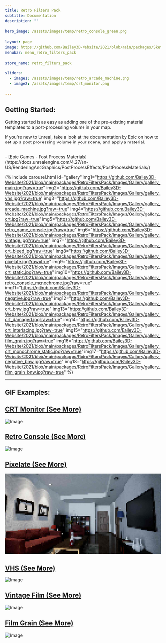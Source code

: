 ```yaml
---
title: Retro Filters Pack
subtitle: Documentation
description: ""

hero_image: /assets/images/temp/retro_console_green.png

layout: page
image: https://github.com/Bailey3D-Website/2021/blob/main/packages/SketchIt/banner.png?raw=true
menubar: menu_retro_filters_pack

store_name: retro_filters_pack

sliders:
  - image1: /assets/images/temp/retro_arcade_machine.png
  - image2: /assets/images/temp/crt_monitor.png

---
```


## **Getting Started:**
<section id="getting_started"/>

Getting started is as easy as adding one of the pre-existing material templates to a post-processing volume in your map.

If you're new to Unreal, take a look at the documentation by Epic on how to set up a post processing volume in your scene, and apply a material.

<br>
- [Epic Games - Post Process Materials](https://docs.unrealengine.com/4.27/en-US/RenderingAndGraphics/PostProcessEffects/PostProcessMaterials/)

{% include carousel.html id="gallery"
  img1="https://github.com/Bailey3D-Website/2021/blob/main/packages/RetroFiltersPack/Images/Gallery/gallery_main.jpg?raw=true"
  img2="https://github.com/Bailey3D-Website/2021/blob/main/packages/RetroFiltersPack/Images/Gallery/gallery_vhs.jpg?raw=true"
  img3="https://github.com/Bailey3D-Website/2021/blob/main/packages/RetroFiltersPack/Images/Gallery/gallery_arcade_machine.jpg?raw=true"
  img4="https://github.com/Bailey3D-Website/2021/blob/main/packages/RetroFiltersPack/Images/Gallery/gallery_crt.jpg?raw=true"
  img5="https://github.com/Bailey3D-Website/2021/blob/main/packages/RetroFiltersPack/Images/Gallery/gallery_retro_game_console.jpg?raw=true"
  img6="https://github.com/Bailey3D-Website/2021/blob/main/packages/RetroFiltersPack/Images/Gallery/gallery_vintage.jpg?raw=true"
  img7="https://github.com/Bailey3D-Website/2021/blob/main/packages/RetroFiltersPack/Images/Gallery/gallery_crt_bleed.jpg?raw=true"
  img8="https://github.com/Bailey3D-Website/2021/blob/main/packages/RetroFiltersPack/Images/Gallery/gallery_pixelate.jpg?raw=true"
  img9="https://github.com/Bailey3D-Website/2021/blob/main/packages/RetroFiltersPack/Images/Gallery/gallery_crt_static.jpg?raw=true"
  img10="https://github.com/Bailey3D-Website/2021/blob/main/packages/RetroFiltersPack/Images/Gallery/gallery_retro_console_monochrome.jpg?raw=true"
  img11="https://github.com/Bailey3D-Website/2021/blob/main/packages/RetroFiltersPack/Images/Gallery/gallery_negative.jpg?raw=true"
  img12="https://github.com/Bailey3D-Website/2021/blob/main/packages/RetroFiltersPack/Images/Gallery/gallery_crt_bnw.jpg?raw=true"
  img13="https://github.com/Bailey3D-Website/2021/blob/main/packages/RetroFiltersPack/Images/Gallery/gallery_crt_damaged.jpg?raw=true"
  img14="https://github.com/Bailey3D-Website/2021/blob/main/packages/RetroFiltersPack/Images/Gallery/gallery_crt_interlacing.jpg?raw=true"
  img15="https://github.com/Bailey3D-Website/2021/blob/main/packages/RetroFiltersPack/Images/Gallery/gallery_film_grain.jpg?raw=true"
  img16="https://github.com/Bailey3D-Website/2021/blob/main/packages/RetroFiltersPack/Images/Gallery/gallery_crt_monochrome_static.jpg?raw=true"
  img17="https://github.com/Bailey3D-Website/2021/blob/main/packages/RetroFiltersPack/Images/Gallery/gallery_negative_bnw.jpg?raw=true"
  img18="https://github.com/Bailey3D-Website/2021/blob/main/packages/RetroFiltersPack/Images/Gallery/gallery_film_grain_bnw.jpg?raw=true"
%}

---

## **GIF Examples:**

## **[CRT Monitor (See More)](/docs/RetroFiltersPack/templates/crt_monitor)**

![Image](https://raw.githubusercontent.com/Bailey3D-Website/2021/main/packages/RetroFiltersPack/Images/Renders/crt/crt_on_bleed.webp)

## **[Retro Console (See More)](/docs/RetroFiltersPack/templates/retro_console)**

![Image](https://raw.githubusercontent.com/Bailey3D-Website/2021/main/packages/RetroFiltersPack/Images/Renders/retro_console/arcade_machine.webp)

## **[Pixelate (See More)](/docs/RetroFiltersPack/templates/pixelate)**

![Image](https://raw.githubusercontent.com/Bailey3D-Website/2021/main/packages/RetroFiltersPack/Images/Renders/pixelate/pixelate_on.jpeg)

## **[VHS (See More)](/docs/RetroFiltersPack/templates/vhs)**

![Image](https://raw.githubusercontent.com/Bailey3D-Website/2021/main/packages/RetroFiltersPack/Images/Renders/vhs/vhs_on.webp)

## **[Vintage Film (See More)](/docs/RetroFiltersPack/templates/vintage_film)**

![Image](https://raw.githubusercontent.com/Bailey3D-Website/2021/main/packages/RetroFiltersPack/Images/Renders/vintage_film/vintage_film_on.webp)

## **[Film Grain (See More)](/docs/RetroFiltersPack/templates/film_grain)**

![Image](https://raw.githubusercontent.com/Bailey3D-Website/2021/main/packages/RetroFiltersPack/Images/Renders/film_grain/film_grain_on.webp)
